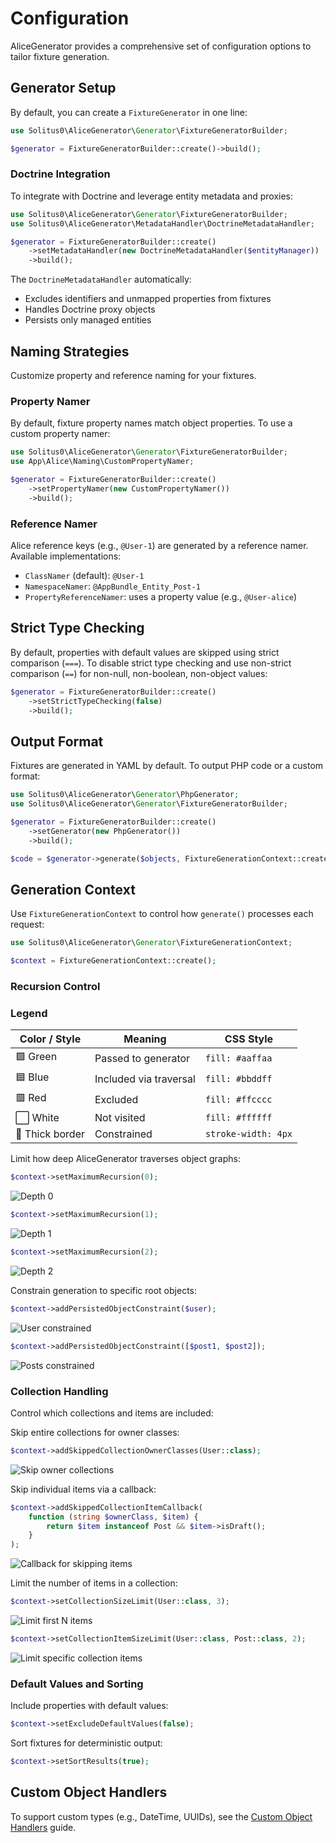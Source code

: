 # Configuration

AliceGenerator provides a comprehensive set of configuration options to tailor fixture generation.

## Generator Setup

By default, you can create a `FixtureGenerator` in one line:

```php
use Solitus0\AliceGenerator\Generator\FixtureGeneratorBuilder;

$generator = FixtureGeneratorBuilder::create()->build();
```

### Doctrine Integration

To integrate with Doctrine and leverage entity metadata and proxies:

```php
use Solitus0\AliceGenerator\Generator\FixtureGeneratorBuilder;
use Solitus0\AliceGenerator\MetadataHandler\DoctrineMetadataHandler;

$generator = FixtureGeneratorBuilder::create()
    ->setMetadataHandler(new DoctrineMetadataHandler($entityManager))
    ->build();
```

The `DoctrineMetadataHandler` automatically:
- Excludes identifiers and unmapped properties from fixtures
- Handles Doctrine proxy objects
- Persists only managed entities

## Naming Strategies

Customize property and reference naming for your fixtures.

### Property Namer

By default, fixture property names match object properties. To use a custom property namer:

```php
use Solitus0\AliceGenerator\Generator\FixtureGeneratorBuilder;
use App\Alice\Naming\CustomPropertyNamer;

$generator = FixtureGeneratorBuilder::create()
    ->setPropertyNamer(new CustomPropertyNamer())
    ->build();
```

### Reference Namer

Alice reference keys (e.g., `@User-1`) are generated by a reference namer. Available implementations:
- `ClassNamer` (default): `@User-1`
- `NamespaceNamer`: `@AppBundle_Entity_Post-1`
- `PropertyReferenceNamer`: uses a property value (e.g., `@User-alice`)

## Strict Type Checking

By default, properties with default values are skipped using strict comparison (`===`). To disable strict type checking and use non-strict comparison (`==`) for non-null, non-boolean, non-object values:

```php
$generator = FixtureGeneratorBuilder::create()
    ->setStrictTypeChecking(false)
    ->build();
```

## Output Format

Fixtures are generated in YAML by default. To output PHP code or a custom format:

```php
use Solitus0\AliceGenerator\Generator\PhpGenerator;
use Solitus0\AliceGenerator\Generator\FixtureGeneratorBuilder;

$generator = FixtureGeneratorBuilder::create()
    ->setGenerator(new PhpGenerator())
    ->build();

$code = $generator->generate($objects, FixtureGenerationContext::create());
```

## Generation Context

Use `FixtureGenerationContext` to control how `generate()` processes each request:

```php
use Solitus0\AliceGenerator\Generator\FixtureGenerationContext;

$context = FixtureGenerationContext::create();
```

### Recursion Control

### Legend

| Color / Style   | Meaning                | CSS Style           |
|-----------------|------------------------|---------------------|
| 🟩 Green        | Passed to generator    | `fill: #aaffaa`     |
| 🟦 Blue         | Included via traversal | `fill: #bbddff`     |
| 🟥 Red          | Excluded               | `fill: #ffcccc`     |
| ⬜ White         | Not visited            | `fill: #ffffff`     |
| 🔲 Thick border | Constrained            | `stroke-width: 4px` |

Limit how deep AliceGenerator traverses object graphs:

```php
$context->setMaximumRecursion(0);
```
![Depth 0](images/depth0.png)

```php
$context->setMaximumRecursion(1);
```
![Depth 1](images/depth1.png)

```php
$context->setMaximumRecursion(2);
```
![Depth 2](images/depth2.png)

Constrain generation to specific root objects:

```php
$context->addPersistedObjectConstraint($user);
```
![User constrained](images/constrained_user.png)

```php
$context->addPersistedObjectConstraint([$post1, $post2]);
```
![Posts constrained](images/constrained2x.png)

### Collection Handling

Control which collections and items are included:

Skip entire collections for owner classes:

```php
$context->addSkippedCollectionOwnerClasses(User::class);
```
![Skip owner collections](images/skip_owner_collections.png)

Skip individual items via a callback:

```php
$context->addSkippedCollectionItemCallback(
    function (string $ownerClass, $item) {
        return $item instanceof Post && $item->isDraft();
    }
);
```
![Callback for skipping items](images/callback.png)

Limit the number of items in a collection:

```php
$context->setCollectionSizeLimit(User::class, 3);
```
![Limit first N items](images/limit3.png)

```php
$context->setCollectionItemSizeLimit(User::class, Post::class, 2);
```
![Limit specific collection items](images/limit_specific_collection.png)

### Default Values and Sorting

Include properties with default values:

```php
$context->setExcludeDefaultValues(false);
```

Sort fixtures for deterministic output:

```php
$context->setSortResults(true);
```

## Custom Object Handlers

To support custom types (e.g., DateTime, UUIDs), see the [Custom Object Handlers](custom-object-handlers.md) guide.